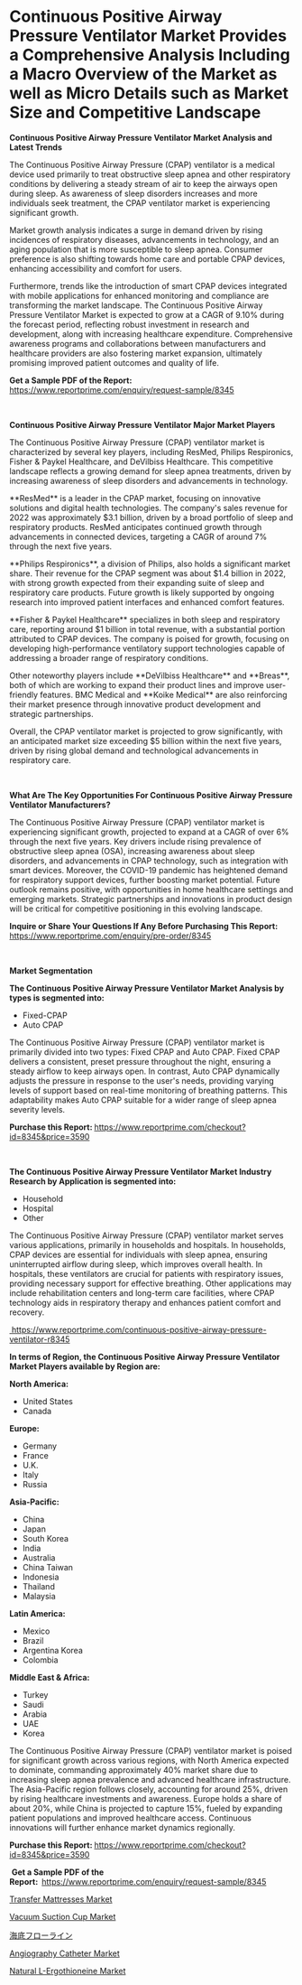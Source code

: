 <p><h1>Continuous Positive Airway Pressure Ventilator Market Provides a Comprehensive Analysis Including a Macro Overview of the Market as well as Micro Details such as Market Size and Competitive Landscape</h1></p><p><strong>Continuous Positive Airway Pressure Ventilator Market Analysis and Latest Trends</strong></p>
<p><p>The Continuous Positive Airway Pressure (CPAP) ventilator is a medical device used primarily to treat obstructive sleep apnea and other respiratory conditions by delivering a steady stream of air to keep the airways open during sleep. As awareness of sleep disorders increases and more individuals seek treatment, the CPAP ventilator market is experiencing significant growth. </p><p>Market growth analysis indicates a surge in demand driven by rising incidences of respiratory diseases, advancements in technology, and an aging population that is more susceptible to sleep apnea. Consumer preference is also shifting towards home care and portable CPAP devices, enhancing accessibility and comfort for users. </p><p>Furthermore, trends like the introduction of smart CPAP devices integrated with mobile applications for enhanced monitoring and compliance are transforming the market landscape. The Continuous Positive Airway Pressure Ventilator Market is expected to grow at a CAGR of 9.10% during the forecast period, reflecting robust investment in research and development, along with increasing healthcare expenditure. Comprehensive awareness programs and collaborations between manufacturers and healthcare providers are also fostering market expansion, ultimately promising improved patient outcomes and quality of life.</p></p>
<p><strong>Get a Sample PDF of the Report:&nbsp;</strong> <a href="https://www.reportprime.com/enquiry/request-sample/8345">https://www.reportprime.com/enquiry/request-sample/8345</a></p>
<p>&nbsp;</p>
<p><strong>Continuous Positive Airway Pressure Ventilator Major Market Players</strong></p>
<p><p>The Continuous Positive Airway Pressure (CPAP) ventilator market is characterized by several key players, including ResMed, Philips Respironics, Fisher & Paykel Healthcare, and DeVilbiss Healthcare. This competitive landscape reflects a growing demand for sleep apnea treatments, driven by increasing awareness of sleep disorders and advancements in technology.</p><p>**ResMed** is a leader in the CPAP market, focusing on innovative solutions and digital health technologies. The company's sales revenue for 2022 was approximately $3.1 billion, driven by a broad portfolio of sleep and respiratory products. ResMed anticipates continued growth through advancements in connected devices, targeting a CAGR of around 7% through the next five years.</p><p>**Philips Respironics**, a division of Philips, also holds a significant market share. Their revenue for the CPAP segment was about $1.4 billion in 2022, with strong growth expected from their expanding suite of sleep and respiratory care products. Future growth is likely supported by ongoing research into improved patient interfaces and enhanced comfort features.</p><p>**Fisher & Paykel Healthcare** specializes in both sleep and respiratory care, reporting around $1 billion in total revenue, with a substantial portion attributed to CPAP devices. The company is poised for growth, focusing on developing high-performance ventilatory support technologies capable of addressing a broader range of respiratory conditions.</p><p>Other noteworthy players include **DeVilbiss Healthcare** and **Breas**, both of which are working to expand their product lines and improve user-friendly features. BMC Medical and **Koike Medical** are also reinforcing their market presence through innovative product development and strategic partnerships.</p><p>Overall, the CPAP ventilator market is projected to grow significantly, with an anticipated market size exceeding $5 billion within the next five years, driven by rising global demand and technological advancements in respiratory care.</p></p>
<p>&nbsp;</p>
<p><strong>What Are The Key Opportunities For Continuous Positive Airway Pressure Ventilator Manufacturers?</strong></p>
<p><p>The Continuous Positive Airway Pressure (CPAP) ventilator market is experiencing significant growth, projected to expand at a CAGR of over 6% through the next five years. Key drivers include rising prevalence of obstructive sleep apnea (OSA), increasing awareness about sleep disorders, and advancements in CPAP technology, such as integration with smart devices. Moreover, the COVID-19 pandemic has heightened demand for respiratory support devices, further boosting market potential. Future outlook remains positive, with opportunities in home healthcare settings and emerging markets. Strategic partnerships and innovations in product design will be critical for competitive positioning in this evolving landscape.</p></p>
<p><strong>Inquire or Share Your Questions If Any Before Purchasing This Report:</strong> <a href="https://www.reportprime.com/enquiry/pre-order/8345">https://www.reportprime.com/enquiry/pre-order/8345</a></p>
<p>&nbsp;</p>
<p><strong>Market Segmentation</strong></p>
<p><strong>The Continuous Positive Airway Pressure Ventilator Market Analysis by types is segmented into:</strong></p>
<p><ul><li>Fixed-CPAP</li><li>Auto CPAP</li></ul></p>
<p><p>The Continuous Positive Airway Pressure (CPAP) ventilator market is primarily divided into two types: Fixed CPAP and Auto CPAP. Fixed CPAP delivers a consistent, preset pressure throughout the night, ensuring a steady airflow to keep airways open. In contrast, Auto CPAP dynamically adjusts the pressure in response to the user's needs, providing varying levels of support based on real-time monitoring of breathing patterns. This adaptability makes Auto CPAP suitable for a wider range of sleep apnea severity levels.</p></p>
<p><strong>Purchase this Report:&nbsp;</strong><a href="https://www.reportprime.com/checkout?id=8345&price=3590">https://www.reportprime.com/checkout?id=8345&price=3590</a></p>
<p>&nbsp;</p>
<p><strong>The Continuous Positive Airway Pressure Ventilator Market Industry Research by Application is segmented into:</strong></p>
<p><ul><li>Household</li><li>Hospital</li><li>Other</li></ul></p>
<p><p>The Continuous Positive Airway Pressure (CPAP) ventilator market serves various applications, primarily in households and hospitals. In households, CPAP devices are essential for individuals with sleep apnea, ensuring uninterrupted airflow during sleep, which improves overall health. In hospitals, these ventilators are crucial for patients with respiratory issues, providing necessary support for effective breathing. Other applications may include rehabilitation centers and long-term care facilities, where CPAP technology aids in respiratory therapy and enhances patient comfort and recovery.</p></p>
<p><a href="https://www.reportprime.com/continuous-positive-airway-pressure-ventilator-r8345">&nbsp;https://www.reportprime.com/continuous-positive-airway-pressure-ventilator-r8345</a></p>
<p><strong>In terms of Region, the Continuous Positive Airway Pressure Ventilator Market Players available by Region are:</strong></p>
<p>
    <p> <strong> North America: </strong>
        <ul>
            <li>United States</li>
            <li>Canada</li>
        </ul>
        </p> 
    <p> <strong> Europe: </strong>
        <ul>
            <li>Germany</li>
            <li>France</li>
            <li>U.K.</li>
            <li>Italy</li>
            <li>Russia</li>
        </ul>
        </p> 
    <p> <strong> Asia-Pacific: </strong>
        <ul>
            <li>China</li>
            <li>Japan</li>
            <li>South Korea</li>
            <li>India</li>
            <li>Australia</li>
            <li>China Taiwan</li>
            <li>Indonesia</li>
            <li>Thailand</li>
            <li>Malaysia</li>
        </ul>
        </p> 
    <p> <strong> Latin America: </strong>
        <ul>
            <li>Mexico</li>
            <li>Brazil</li>
            <li>Argentina Korea</li>
            <li>Colombia</li>
        </ul>
        </p> 
    <p> <strong> Middle East & Africa: </strong>
        <ul>
            <li>Turkey</li>
            <li>Saudi</li>
            <li>Arabia</li>
            <li>UAE</li>
            <li>Korea</li>
        </ul>
    </p>
    </p>
<p><p>The Continuous Positive Airway Pressure (CPAP) ventilator market is poised for significant growth across various regions, with North America expected to dominate, commanding approximately 40% market share due to increasing sleep apnea prevalence and advanced healthcare infrastructure. The Asia-Pacific region follows closely, accounting for around 25%, driven by rising healthcare investments and awareness. Europe holds a share of about 20%, while China is projected to capture 15%, fueled by expanding patient populations and improved healthcare access. Continuous innovations will further enhance market dynamics regionally.</p></p>
<p><strong>Purchase this Report: </strong><a href="https://www.reportprime.com/checkout?id=8345&price=3590">https://www.reportprime.com/checkout?id=8345&price=3590</a></p>
<p>&nbsp;<strong>Get a Sample PDF of the Report:&nbsp;&nbsp;</strong><a href="https://www.reportprime.com/enquiry/request-sample/8345">https://www.reportprime.com/enquiry/request-sample/8345</a></p>
<p><strong></strong></p>
<p><p><a href="https://issuu.com/reportprime-2/docs/transfer-mattresses-market-size-203_ef7030d2b30e8a">Transfer Mattresses Market</a></p><p><a href="https://www.linkedin.com/pulse/how-vacuum-suction-cup-market-evolved-key-trends-regional-dynamics-q4rnf?trackingId=6TyRpBizR0KCV%2FxAXVS7xw%3D%3D">Vacuum Suction Cup Market</a></p><p><a href="https://medium.com/@georgeannauce/subsea-flowlines-market-%E3%81%AE%E3%82%B0%E3%83%AD%E3%83%BC%E3%83%90%E3%83%AB%E5%B8%82%E5%A0%B4%E6%A6%82%E8%A6%81%E3%81%AF-%E4%B8%96%E7%95%8C%E3%81%8A%E3%82%88%E3%81%B3%E4%B8%BB%E8%A6%81%E5%B8%82%E5%A0%B4%E3%81%AB%E3%81%8A%E3%81%91%E3%82%8B%E6%A5%AD%E7%95%8C%E3%81%AB%E5%BD%B1%E9%9F%BF%E3%82%92%E4%B8%8E%E3%81%88%E3%82%8B%E4%B8%BB%E8%A6%81%E3%81%AA%E3%83%88%E3%83%AC%E3%83%B3%E3%83%89%E3%81%AB%E3%81%A4%E3%81%84%E3%81%A6-%E7%8B%AC%E8%87%AA%E3%81%AE%E8%A6%96%E7%82%B9%E3%82%92%E6%8F%90%E4%BE%9B%E3%81%97%E3%81%BE%E3%81%99-e4845b1817f2">海底フローライン</a></p><p><a href="https://www.linkedin.com/pulse/angiography-catheter-market-global-regional-analysis-focus-4j7ue?trackingId=RCzgLjqeTrKIrvW4otGlrw%3D%3D">Angiography Catheter Market</a></p><p><a href="https://issuu.com/reportprime-2/docs/natural-l-ergothioneine-market-size_4b36bb86134fc7">Natural L-Ergothioneine Market</a></p></p>